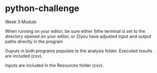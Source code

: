 # python-challenge
Week 3 Module

When running on your editor, be sure either 1)the terminal is set to the directory opened on your editor, or 2)you have adjusted input and output paths directly in the program

Ouputs in both programs populate to the analysis folder. Executed results are included (csv).

Inputs are included in the Resources folder (csv). 
